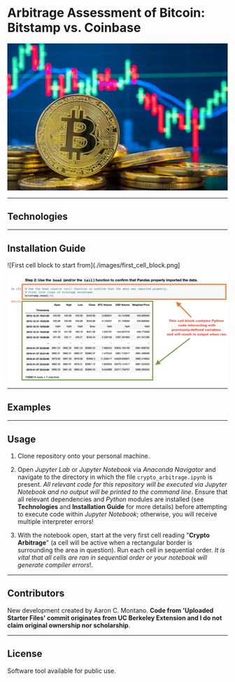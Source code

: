 # Arbitrage Assessment of Bitcoin: Bitstamp vs. Coinbase 

![Bitcoin](./images/bitcoin.jpg)

---

## Technologies

---

## Installation Guide

![First cell block to start from](./images/first_cell_block.png]

![Code block](./images/code_block.png)

---

## Examples

---

## Usage

1. Clone repository onto your personal machine. 

2. Open _Jupyter Lab_ or _Jupyter Notebook_ via _Anaconda Navigator_ and navigate to the directory in which the file `crypto_arbitrage.ipynb` is present. _All relevant code for this repository will be executed via Jupyter Notebook and no output will be printed to the command line_. Ensure that all relevant dependencies and _Python_ modules are installed (see __Technologies__ and __Installation Guide__ for more details) before attempting to execute code within _Jupyter Notebook_; otherwise, you will receive multiple interpreter errors! 

3. With the notebook open, start at the very first cell reading "__Crypto Arbitrage__" (a cell will be active when a rectangular border is surrounding the area in question). Run each cell in sequential order. _It is vital that all cells are ran in sequential order or your notebook will generate compiler errors_!. 

---

## Contributors

New development created by Aaron C. Montano. **Code from 'Uploaded Starter Files' commit originates from UC Berkeley Extension and I do not claim original ownership nor scholarship**.

---

## License

Software tool available for public use. 
